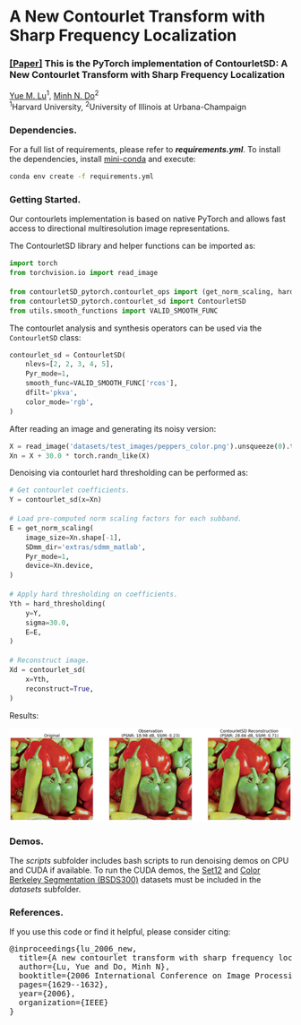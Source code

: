 # A New Contourlet Transform with Sharp Frequency Localization

### [[Paper]](https://lu.seas.harvard.edu/files/contourletsd.pdf) This is the PyTorch implementation of ContourletSD: A New Contourlet Transform with Sharp Frequency Localization

[Yue M. Lu](https://lu.seas.harvard.edu/)<sup>1</sup>,
[Minh N. Do](https://minhdo.ece.illinois.edu/)<sup>2</sup><br>
<sup>1</sup>Harvard University, <sup>2</sup>University of Illinois at Urbana-Champaign

### Dependencies.
For a full list of requirements, please refer to ***requirements.yml***. To install the dependencies, install [mini-conda](https://docs.conda.io/en/latest/miniconda.html) and execute:

```bash
conda env create -f requirements.yml
```

### Getting Started.
Our contourlets implementation is based on native PyTorch and allows fast access to directional multiresolution image representations.

The ContourletSD library and helper functions can be imported as:
```python
import torch
from torchvision.io import read_image

from contourletSD_pytorch.contourlet_ops import (get_norm_scaling, hard_thresholding)
from contourletSD_pytorch.contourlet_sd import ContourletSD
from utils.smooth_functions import VALID_SMOOTH_FUNC
```

The contourlet analysis and synthesis operators can be used via the `ContourletSD` class:
```python
contourlet_sd = ContourletSD(
    nlevs=[2, 2, 3, 4, 5],
    Pyr_mode=1,
    smooth_func=VALID_SMOOTH_FUNC['rcos'],
    dfilt='pkva',
    color_mode='rgb',
)
```

After reading an image and generating its noisy version:
```python
X = read_image('datasets/test_images/peppers_color.png').unsqueeze(0).to(torch.float)
Xn = X + 30.0 * torch.randn_like(X)
```

Denoising via contourlet hard thresholding can be performed as:
```python
# Get contourlet coefficients.
Y = contourlet_sd(x=Xn)

# Load pre-computed norm scaling factors for each subband.
E = get_norm_scaling(
    image_size=Xn.shape[-1],
    SDmm_dir='extras/sdmm_matlab',
    Pyr_mode=1,
    device=Xn.device,
)

# Apply hard thresholding on coefficients.
Yth = hard_thresholding(
    y=Y,
    sigma=30.0,
    E=E,
)

# Reconstruct image.
Xd = contourlet_sd(
    x=Yth,
    reconstruct=True,
)
```
Results:

![](readme/denoising_results.png)

### Demos.
The *scripts* subfolder includes bash scripts to run denoising demos on CPU and CUDA if available. To run the CUDA demos, the [Set12](https://drive.google.com/file/d/1cpQwFpNv1MXsM5bJkIumYfww8EPtlkWf/view?usp=sharing) and [Color Berkeley Segmentation (BSDS300)](https://www2.eecs.berkeley.edu/Research/Projects/CS/vision/bsds/) datasets must be included in the *datasets* subfolder.

### References.
If you use this code or find it helpful, please consider citing:
<pre>
@inproceedings{lu_2006_new,
  title={A new contourlet transform with sharp frequency localization},
  author={Lu, Yue and Do, Minh N},
  booktitle={2006 International Conference on Image Processing},
  pages={1629--1632},
  year={2006},
  organization={IEEE}
}
</pre>
